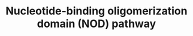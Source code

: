 ---
annotations:
- id: PW:0000817
  parent: signaling pathway
  type: Pathway Ontology
  value: NOD-like receptor signaling pathway
authors:
- Misbah
- Khanspers
- Michiel
- Thomas
- MaintBot
- Zari
- Jmelius
- Evelo
- Eweitz
- Egonw
citedin:
- link: PMC9751040
  title: SARS-CoV-2 induces “cytokine storm” hyperinflammatory responses in RA patients
    through pyroptosis (2022)
- link: PMC9537444
  title: Bioinformatics and systems-biology analysis to determine the effects of Coronavirus
    disease 2019 on patients with allergic asthma (2022)
description: The NOD (nucleotide-binding oligomerization domain) proteins NOD1 and
  NOD2 have important roles in innate immunity as sensors of microbial components
  derived from bacterial peptidoglycan. The importance of these molecules is underscored
  by the fact that mutations in the gene that encodes NOD2 occur in a subpopulation
  of patients with Crohn's disease, and NOD1 has also been shown to participate in
  host defence against infection with Helicobacter pylori.   Proteins on this pathway
  have targeted assays available via the [https://assays.cancer.gov/available_assays?wp_id=WP1433
  CPTAC Assay Portal]
last-edited: 2021-05-22
ndex: baa7b168-8b62-11eb-9e72-0ac135e8bacf
organisms:
- Homo sapiens
redirect_from:
- /index.php/Pathway:WP1433
- /instance/WP1433
- /instance/WP1433_rr122867
revision: r122867
schema-jsonld:
- '@context': https://schema.org/
  '@id': https://wikipathways.github.io/pathways/WP1433.html
  '@type': Dataset
  creator:
    '@type': Organization
    name: WikiPathways
  description: The NOD (nucleotide-binding oligomerization domain) proteins NOD1 and
    NOD2 have important roles in innate immunity as sensors of microbial components
    derived from bacterial peptidoglycan. The importance of these molecules is underscored
    by the fact that mutations in the gene that encodes NOD2 occur in a subpopulation
    of patients with Crohn's disease, and NOD1 has also been shown to participate
    in host defence against infection with Helicobacter pylori.   Proteins on this
    pathway have targeted assays available via the [https://assays.cancer.gov/available_assays?wp_id=WP1433
    CPTAC Assay Portal]
  keywords:
  - AAMP
  - AIM2
  - CARD6
  - CARD8
  - CARD9
  - CASP1
  - CASP5
  - CASP7
  - CASP8
  - CASP9
  - CENTB1
  - CHUK
  - COPS6
  - DUOX2
  - ERBB2IP
  - HSP90AA2
  - IKBKB
  - IKBKG
  - IL18
  - IL1B
  - MEFV
  - NAIP
  - NDUFA13
  - NFKBIA
  - NLRC4
  - NLRP1
  - NLRP10
  - NLRP12
  - NLRP2
  - NLRP3
  - NLRP4
  - NLRP7
  - NOD1
  - NOD2
  - PRDM1
  - PYCARD
  - RAC1
  - RELA
  - RIPK2
  - SUGT1
  - XIAP
  license: CC0
  name: Nucleotide-binding oligomerization domain (NOD) pathway
seo: CreativeWork
title: Nucleotide-binding oligomerization domain (NOD) pathway
wpid: WP1433
---